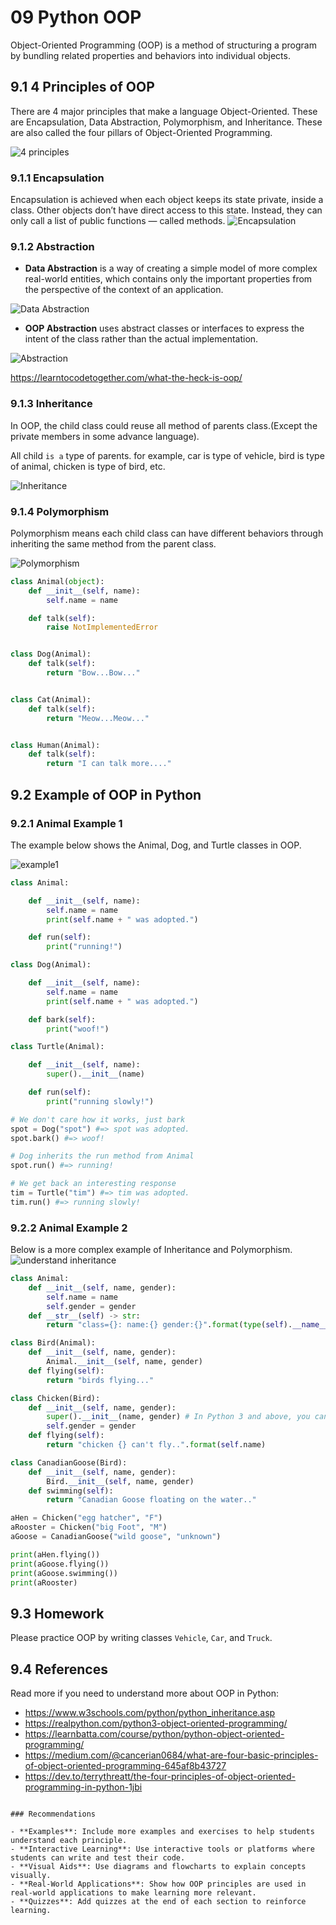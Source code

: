# 09 Python OOP

Object-Oriented Programming (OOP) is a method of structuring a program by bundling related properties and behaviors into individual objects.

## 9.1 4 Principles of OOP

There are 4 major principles that make a language Object-Oriented. These are Encapsulation, Data Abstraction, Polymorphism, and Inheritance. These are also called the four pillars of Object-Oriented Programming.

![4 principles](https://miro.medium.com/max/700/1*GDZKZyaSfQGm8HL-CtYWtA.jpeg)

### 9.1.1 Encapsulation

Encapsulation is achieved when each object keeps its state private, inside a class. Other objects don’t have direct access to this state. Instead, they can only call a list of public functions — called methods.
![Encapsulation](09.1_Encapsulation.png)

### 9.1.2 Abstraction

- **Data Abstraction** is a way of creating a simple model of more complex real-world entities, which contains only the important properties from the perspective of the context of an application.

![Data Abstraction](https://i.ytimg.com/vi/1eSCCQPBqP0/maxresdefault.jpg)

- **OOP Abstraction** uses abstract classes or interfaces to express the intent of the class rather than the actual implementation.

![Abstraction](./09.1_abstraction-OOP-learntocodetogether.com_-1024x576.png)

<https://learntocodetogether.com/what-the-heck-is-oop/>

### 9.1.3 Inheritance

In OOP, the child class could reuse all method of parents class.(Except the private members in some advance language).

All child `is a` type of parents.
for example, car is type of vehicle, bird is type of animal, chicken is type of bird, etc.

![Inheritance](./09_3_Inheritance-in-PHP-OOP.png)



### 9.1.4 Polymorphism

Polymorphism means each child class can have different behaviors through inheriting the same method from the parent class.

![Polymorphism](https://miro.medium.com/max/638/1*cFSJ95jyw-ACiWaIRxAbbg.jpeg)

```python
class Animal(object):
    def __init__(self, name):
        self.name = name

    def talk(self):
        raise NotImplementedError


class Dog(Animal):
    def talk(self):
        return "Bow...Bow..."


class Cat(Animal):
    def talk(self):
        return "Meow...Meow..."


class Human(Animal):
    def talk(self):
        return "I can talk more...."
```

## 9.2 Example of OOP in Python

### 9.2.1 Animal Example 1

The example below shows the Animal, Dog, and Turtle classes in OOP.

![example1](09.PythonOOP_example1.png)

```python
class Animal:

    def __init__(self, name):
        self.name = name 
        print(self.name + " was adopted.")

    def run(self):
        print("running!")

class Dog(Animal):

    def __init__(self, name):
        self.name = name 
        print(self.name + " was adopted.")

    def bark(self):
        print("woof!")

class Turtle(Animal):

    def __init__(self, name):
        super().__init__(name)

    def run(self):
        print("running slowly!")

# We don't care how it works, just bark
spot = Dog("spot") #=> spot was adopted. 
spot.bark() #=> woof! 

# Dog inherits the run method from Animal
spot.run() #=> running! 

# We get back an interesting response 
tim = Turtle("tim") #=> tim was adopted. 
tim.run() #=> running slowly!
```

### 9.2.2 Animal Example 2

Below is a more complex example of Inheritance and Polymorphism.
![understand inheritance](https://stoneskin.github.io/SummerCamp_Python_Minecraft/inherit.png)

```python
class Animal:
    def __init__(self, name, gender):
        self.name = name
        self.gender = gender
    def __str__(self) -> str:
        return "class={}: name:{} gender:{}".format(type(self).__name__, self.name, self.gender)

class Bird(Animal):
    def __init__(self, name, gender):
        Animal.__init__(self, name, gender)
    def flying(self):
        return "birds flying..."  

class Chicken(Bird):
    def __init__(self, name, gender):
        super().__init__(name, gender) # In Python 3 and above, you can use super() to initialize the parent without self
        self.gender = gender
    def flying(self):
        return "chicken {} can't fly..".format(self.name)

class CanadianGoose(Bird):
    def __init__(self, name, gender):
        Bird.__init__(self, name, gender)
    def swimming(self):
        return "Canadian Goose floating on the water.."

aHen = Chicken("egg hatcher", "F")
aRooster = Chicken("big Foot", "M")
aGoose = CanadianGoose("wild goose", "unknown") 

print(aHen.flying())
print(aGoose.flying())
print(aGoose.swimming())
print(aRooster)
```

## 9.3 Homework

Please practice OOP by writing classes `Vehicle`, `Car`, and `Truck`.

## 9.4 References

Read more if you need to understand more about OOP in Python:

- <https://www.w3schools.com/python/python_inheritance.asp>
- <https://realpython.com/python3-object-oriented-programming/>
- <https://learnbatta.com/course/python/python-object-oriented-programming/>
- <https://medium.com/@cancerian0684/what-are-four-basic-principles-of-object-oriented-programming-645af8b43727>
- <https://dev.to/terrythreatt/the-four-principles-of-object-oriented-programming-in-python-1jbi>
````

### Recommendations

- **Examples**: Include more examples and exercises to help students understand each principle.
- **Interactive Learning**: Use interactive tools or platforms where students can write and test their code.
- **Visual Aids**: Use diagrams and flowcharts to explain concepts visually.
- **Real-World Applications**: Show how OOP principles are used in real-world applications to make learning more relevant.
- **Quizzes**: Add quizzes at the end of each section to reinforce learning.